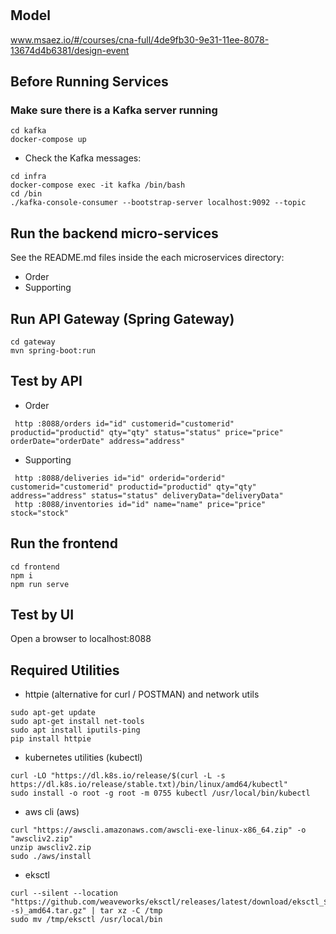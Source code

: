 # 

## Model
www.msaez.io/#/courses/cna-full/4de9fb30-9e31-11ee-8078-13674d4b6381/design-event

## Before Running Services
### Make sure there is a Kafka server running
```
cd kafka
docker-compose up
```
- Check the Kafka messages:
```
cd infra
docker-compose exec -it kafka /bin/bash
cd /bin
./kafka-console-consumer --bootstrap-server localhost:9092 --topic
```

## Run the backend micro-services
See the README.md files inside the each microservices directory:

- Order
- Supporting


## Run API Gateway (Spring Gateway)
```
cd gateway
mvn spring-boot:run
```

## Test by API
- Order
```
 http :8088/orders id="id" customerid="customerid" productid="productid" qty="qty" status="status" price="price" orderDate="orderDate" address="address" 
```
- Supporting
```
 http :8088/deliveries id="id" orderid="orderid" customerid="customerid" productid="productid" qty="qty" address="address" status="status" deliveryData="deliveryData" 
 http :8088/inventories id="id" name="name" price="price" stock="stock" 
```


## Run the frontend
```
cd frontend
npm i
npm run serve
```

## Test by UI
Open a browser to localhost:8088

## Required Utilities

- httpie (alternative for curl / POSTMAN) and network utils
```
sudo apt-get update
sudo apt-get install net-tools
sudo apt install iputils-ping
pip install httpie
```

- kubernetes utilities (kubectl)
```
curl -LO "https://dl.k8s.io/release/$(curl -L -s https://dl.k8s.io/release/stable.txt)/bin/linux/amd64/kubectl"
sudo install -o root -g root -m 0755 kubectl /usr/local/bin/kubectl
```

- aws cli (aws)
```
curl "https://awscli.amazonaws.com/awscli-exe-linux-x86_64.zip" -o "awscliv2.zip"
unzip awscliv2.zip
sudo ./aws/install
```

- eksctl 
```
curl --silent --location "https://github.com/weaveworks/eksctl/releases/latest/download/eksctl_$(uname -s)_amd64.tar.gz" | tar xz -C /tmp
sudo mv /tmp/eksctl /usr/local/bin
```

